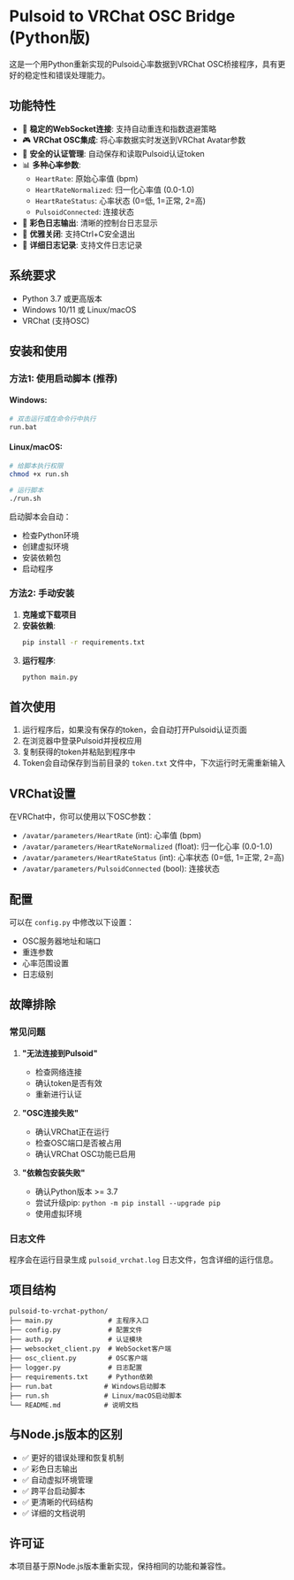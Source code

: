 # Pulsoid to VRChat OSC Bridge (Python版)

这是一个用Python重新实现的Pulsoid心率数据到VRChat OSC桥接程序，具有更好的稳定性和错误处理能力。

## 功能特性

- 🔗 **稳定的WebSocket连接**: 支持自动重连和指数退避策略
- 🎮 **VRChat OSC集成**: 将心率数据实时发送到VRChat Avatar参数
- 🔐 **安全的认证管理**: 自动保存和读取Pulsoid认证token
- 📊 **多种心率参数**: 
  - `HeartRate`: 原始心率值 (bpm)
  - `HeartRateNormalized`: 归一化心率值 (0.0-1.0)
  - `HeartRateStatus`: 心率状态 (0=低, 1=正常, 2=高)
  - `PulsoidConnected`: 连接状态
- 🎨 **彩色日志输出**: 清晰的控制台日志显示
- 🔄 **优雅关闭**: 支持Ctrl+C安全退出
- 📝 **详细日志记录**: 支持文件日志记录

## 系统要求

- Python 3.7 或更高版本
- Windows 10/11 或 Linux/macOS
- VRChat (支持OSC)

## 安装和使用

### 方法1: 使用启动脚本 (推荐)

#### Windows:
```bash
# 双击运行或在命令行中执行
run.bat
```

#### Linux/macOS:
```bash
# 给脚本执行权限
chmod +x run.sh

# 运行脚本
./run.sh
```

启动脚本会自动：
- 检查Python环境
- 创建虚拟环境
- 安装依赖包
- 启动程序

### 方法2: 手动安装

1. **克隆或下载项目**
2. **安装依赖**:
   ```bash
   pip install -r requirements.txt
   ```
3. **运行程序**:
   ```bash
   python main.py
   ```

## 首次使用

1. 运行程序后，如果没有保存的token，会自动打开Pulsoid认证页面
2. 在浏览器中登录Pulsoid并授权应用
3. 复制获得的token并粘贴到程序中
4. Token会自动保存到当前目录的 `token.txt` 文件中，下次运行时无需重新输入

## VRChat设置

在VRChat中，你可以使用以下OSC参数：

- `/avatar/parameters/HeartRate` (int): 心率值 (bpm)
- `/avatar/parameters/HeartRateNormalized` (float): 归一化心率 (0.0-1.0)
- `/avatar/parameters/HeartRateStatus` (int): 心率状态 (0=低, 1=正常, 2=高)
- `/avatar/parameters/PulsoidConnected` (bool): 连接状态

## 配置

可以在 `config.py` 中修改以下设置：

- OSC服务器地址和端口
- 重连参数
- 心率范围设置
- 日志级别

## 故障排除

### 常见问题

1. **"无法连接到Pulsoid"**
   - 检查网络连接
   - 确认token是否有效
   - 重新进行认证

2. **"OSC连接失败"**
   - 确认VRChat正在运行
   - 检查OSC端口是否被占用
   - 确认VRChat OSC功能已启用

3. **"依赖包安装失败"**
   - 确认Python版本 >= 3.7
   - 尝试升级pip: `python -m pip install --upgrade pip`
   - 使用虚拟环境

### 日志文件

程序会在运行目录生成 `pulsoid_vrchat.log` 日志文件，包含详细的运行信息。

## 项目结构

```
pulsoid-to-vrchat-python/
├── main.py              # 主程序入口
├── config.py            # 配置文件
├── auth.py              # 认证模块
├── websocket_client.py  # WebSocket客户端
├── osc_client.py        # OSC客户端
├── logger.py            # 日志配置
├── requirements.txt     # Python依赖
├── run.bat             # Windows启动脚本
├── run.sh              # Linux/macOS启动脚本
└── README.md           # 说明文档
```

## 与Node.js版本的区别

- ✅ 更好的错误处理和恢复机制
- ✅ 彩色日志输出
- ✅ 自动虚拟环境管理
- ✅ 跨平台启动脚本
- ✅ 更清晰的代码结构
- ✅ 详细的文档说明

## 许可证

本项目基于原Node.js版本重新实现，保持相同的功能和兼容性。